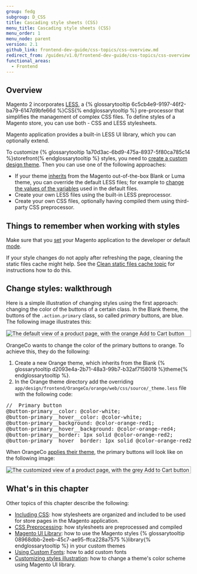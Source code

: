 ```yaml
---
group: fedg
subgroup: D_CSS
title: Cascading style sheets (CSS)
menu_title: Cascading style sheets (CSS)
menu_order: 1
menu_node: parent
version: 2.1
github_link: frontend-dev-guide/css-topics/css-overview.md
redirect_from: /guides/v1.0/frontend-dev-guide/css-topics/css-overview.html
functional_areas:
  - Frontend
---
```


## Overview

Magento 2 incorporates <a href="http://lesscss.org/" target="_blank">LESS</a>, a {% glossarytooltip 6c5cb4e9-9197-46f2-ba79-6147d9bfe66d %}CSS{% endglossarytooltip %} pre-processor that simplifies the management of complex CSS files.
To define styles of a Magento store, you can use both - CSS and LESS stylesheets.

Magento application provides a built-in LESS UI library, which you can optionally extend. 

To customize {% glossarytooltip 1a70d3ac-6bd9-475a-8937-5f80ca785c14 %}storefront{% endglossarytooltip %} styles, you need to <a href="{{page.baseurl}}/frontend-dev-guide/themes/theme-create.html" target="_blank">create a custom design theme</a>. Then you can use one of the following approaches:

*	If your theme <a href="{{page.baseurl}}/frontend-dev-guide/themes/theme-inherit.html" target="_blank">inherits</a> from the Magento out-of-the-box Blank or Luma theme, you can override the default LESS files; for example to <a href="{{page.baseurl}}/frontend-dev-guide/css-topics/theme-ui-lib.html#fedg_using-ui-lib_predef-vars" target="_blank">change the values of the variables</a> used in the default files. 
*	Create your own LESS files using the built-in LESS preprocessor. 
*	Create your own CSS files, optionally having compiled them using third-party CSS preprocessor.


## Things to remember when working with styles

Make sure that you [set]({{page.baseurl}}/config-guide/cli/config-cli-subcommands-mode.html) your Magento application to the developer or default [mode]({{page.baseurl}}/config-guide/bootstrap/magento-modes.html).

If your style changes do not apply after refreshing the page, cleaning the static files cache might help. See the [Clean static files cache topic]({{page.baseurl}}/howdoi/clean_static_cache.html) for instructions how to do this.

<h2 id="css_walk">Change styles: walkthrough</h2>

Here is a simple illustration of changing styles using the first approach: changing the color of the buttons of a certain class.
In the Blank theme, the buttons of the `.action.primary` class, so called *primary* buttons, are blue. The following image illustrates this:

<div style="border: 1px solid #ABABAB">
<img src="{{ site.baseurl }}/common/images/css_over1.png" alt="The default view of a product page, with the orange Add to Cart button">
</div>

OrangeCo wants to change the color of the primary buttons to orange. To achieve this, they do the following:

1. Create a new Orange theme, which inherits from the Blank {% glossarytooltip d2093e4a-2b71-48a3-99b7-b32af7158019 %}theme{% endglossarytooltip %}.
2. In the Orange theme directory add the overriding <code>app/design/frontend/OrangeCo/orange/web/css/source/_theme.less</code> file with the following code:
<pre>
//  Primary button
@button-primary__color: @color-white;
@button-primary__hover__color: @color-white;
@button-primary__background: @color-orange-red1;
@button-primary__hover__background: @color-orange-red4;
@button-primary__border: 1px solid @color-orange-red2;
@button-primary__hover__border: 1px solid @color-orange-red2;
</pre>

When OrangeCo <a href="{{page.baseurl}}/frontend-dev-guide/themes/theme-apply.html" target="_blank">applies their theme</a>, the primary buttons will look like on the following image:

<div style="border: 1px solid #ABABAB">
<img src="{{ site.baseurl }}/common/images/css_over2.png" alt="The customized view of a product page, with the grey Add to Cart button">
</div>

<h2 id="css_topics">What's in this chapter</h2>
Other topics of this chapter describe the following:

* <a href="{{page.baseurl}}/frontend-dev-guide/css-topics/css-themes.html" target="_blank">Including CSS</a>: how stylesheets are organized and included to be used for store pages in the Magento application. 
* <a href="{{page.baseurl}}/frontend-dev-guide/css-topics/css-preprocess.html" target="_blank">CSS Preprocessing</a>: how stylesheets are preprocessed and compiled
* <a href="{{page.baseurl}}/frontend-dev-guide/css-topics/theme-ui-lib.html" target="_blank">Magento UI Library</a>: how to use the Magento styles {% glossarytooltip 08968dbb-2eeb-45c7-ae95-ffca228a7575 %}library{% endglossarytooltip %} in your custom themes
* <a href="{{page.baseurl}}/frontend-dev-guide/css-topics/using-fonts.html" target="_blank">Using Custom Fonts</a>: how to add custom fonts 
* <a href="{{page.baseurl}}/frontend-dev-guide/css-topics/css-practice.html" target="_blank">Customizing styles illustration</a>: how to change a theme's color scheme using Magento UI library. 


